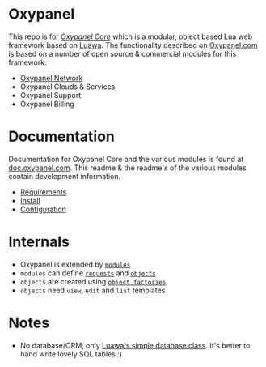# Oxypanel

This repo is for [_Oxypanel Core_](http://oxypanel.org) which is a modular, object based Lua web framework based on [Luawa](http://luawa.com). The functionality described on [Oxypanel.com](http://oxypanel.com) is based on a number of open source & commercial modules for this framework:

+ [Oxypanel Network](http://github.com/Oxypanel/Network)
+ Oxypanel Clouds & Services
+ Oxypanel Support
+ Oxypanel Billing


# Documentation

Documentation for Oxypanel Core and the various modules is found at [doc.oxypanel.com](http://doc.oxypanel.com). This readme & the readme's of the various modules contain development information.

+ [Requirements](http://doc.oxypanel.com/Requirements)
+ [Install](http://doc.oxypanel.com/Install)
+ [Configuration](http://doc.oxypanel.com/Configuration)


# Internals

+ Oxypanel is extended by [`modules`](http://doc.oxypanel.com/Development/Modules)
+ `modules` can define [`requests`](#) and [`objects`](http://doc.oxypanel.com/Development/Objects)
+ `objects` are created using [`object factories`](http://doc.oxypanel.com/Development/ObjectFactories)
+ `objects` need `view`, `edit` and `list` templates


# Notes

+ No database/ORM, only [Luawa's simple database class](http://doc.luawa.com/database). It's better to hand write lovely SQL tables :)